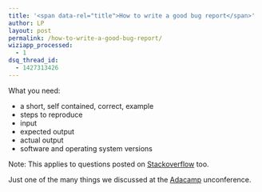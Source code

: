 ```yaml
---
title: '<span data-rel="title">How to write a good bug report</span>'
author: LP
layout: post
permalink: /how-to-write-a-good-bug-report/
wiziapp_processed:
  - 1
dsq_thread_id:
  - 1427313426
---
```

<span data-rel="content">

<p>
  What you need:
</p>

<ul>
  <li>
    a short, self contained, correct, example</span>
  </li>
  <li>
    steps to reproduce</span>
  </li>
  <li>
    input</span>
  </li>
  <li>
    expected output</span>
  </li>
  <li>
    actual output</span>
  </li>
  <li>
    software and operating system versions</span>
  </li>
</ul>

<p>
  Note: This applies to questions posted on <a href="http://stackoverflow.com/" target="_blank">Stackoverflow</a> too.
</p>

<p>
  Just one of the many things we discussed at the <a href="http://sf.adacamp.org/" target="_blank">Adacamp</a> unconference.
</p></span>
